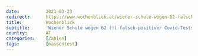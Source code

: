 ```yaml
---
date:          2021-03-23
redirect:      https://www.wochenblick.at/wiener-schule-wegen-62-falsch-positiver-covid-tests-gesperrt/
title:         Wochenblick
subtitle:      'Wiener Schule wegen 62 (!) falsch-positiver Covid-Tests gesperrt'
country:       AT
categories:    [Zahlen]
tags:          [massentest]
---
```

